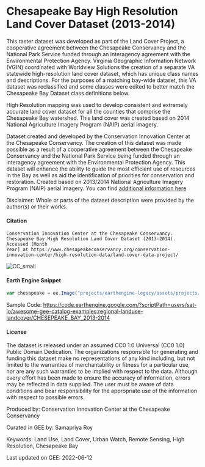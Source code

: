 # Chesapeake Bay High Resolution Land Cover Dataset (2013-2014)

This raster dataset was developed as part of the Land Cover Project, a cooperative agreement between the Chesapeake Conservancy and the National Park Service funded through an interagency agreement with the Environmental Protection Agency. Virginia Geographic Information Network (VGIN) coordinated with Worldview Solutions the creation of a separate VA statewide high-resolution land cover dataset, which has unique class names and descriptions. For the purposes of a matching bay-wide dataset, this VA dataset was reclassified and some classes were edited to better match the Chesapeake Bay Dataset class definitions below.

High Resolution mapping was used to develop consistent and extremely accurate land cover dataset for all the counties that comprise the Chesapeake Bay watershed. This land cover was created based on 2014 National Agriculture Imagery Program (NAIP) aerial imagery.

Dataset created and developed by the Conservation Innovation Center at the Chesapeake Conservancy. The creation of this dataset was made possible as a result of a cooperative agreement between the Chesapeake Conservancy and the National Park Service being funded through an interagency agreement with the Environmental Protection Agency. This dataset will enhance the ability to guide the most efficient use of resources in the Bay as well as aid the identification of priorities for conservation and restoration. Created based on 2013/2014 National Agriculture Imagery Program (NAIP) aerial imagery. You can find [additional information here](https://www.chesapeakeconservancy.org/conservation-innovation-center/high-resolution-data/land-cover-data-project/)

Disclaimer: Whole or parts of the dataset description were provided by the author(s) or their works.

#### Citation

```
Conservation Innovation Center at the Chesapeake Conservancy. Chesapeake Bay High Resolution Land Cover Dataset (2013-2014). Accessed [Month
Year] at https://www.chesapeakeconservancy.org/conservation-innovation-center/high-resolution-data/land-cover-data-project/
```

![CC_small](https://user-images.githubusercontent.com/6677629/173283180-ffd12d6d-e6b5-4118-a60e-4b1d51507ff5.gif)

#### Earth Engine Snippet

```js
var chesapeake = ee.Image("projects/earthengine-legacy/assets/projects/sat-io/open-datasets/HRLC/Baywide_13Class_20132014");
```

Sample Code: https://code.earthengine.google.com/?scriptPath=users/sat-io/awesome-gee-catalog-examples:regional-landuse-landcover/CHESEPEAKE_BAY_2013-2014


#### License

The dataset is released under an assumed CC0 1.0 Universal (CC0 1.0) Public Domain Dedication. The organizations responsible for generating and funding this dataset make no representations of any kind including, but not limited to the warranties of merchantability or fitness for a particular use, nor are any such warranties to be implied with respect to the data. Although every effort has been made to ensure the accuracy of information, errors may be reflected in data supplied. The user must be aware of data conditions and bear responsibility for the appropriate use of the information with respect to possible errors.

Produced by: Conservation Innovation Center at the Chesapeake Conservancy

Curated in GEE by: Samapriya Roy

Keywords: Land Use, Land Cover, Urban Watch, Remote Sensing, High Resolution, Chesapeake Bay

Last updated on GEE: 2022-06-12
